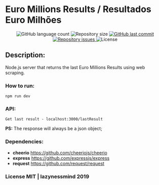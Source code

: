 # Euro Millions Results / Resultados Euro Milhões

<p align="center">
  <img alt="GitHub language count" src="https://img.shields.io/github/languages/count/lazynessmind/euro-millions.svg">

  <img alt="Repository size" src="https://img.shields.io/github/repo-size/lazynessmind/euro-millions.svg">
  
  <a href="https://github.com/lazynessmind/euro-millions/commits/master">
    <img alt="GitHub last commit" src="https://img.shields.io/github/last-commit/lazynessmind/euro-millions.svg">
  </a>

  <a href="https://github.com/lazynessmind/euro-millions/issues">
    <img alt="Repository issues" src="https://img.shields.io/github/issues/lazynessmind/euro-millions.svg">
  </a>

  <img alt="License" src="https://img.shields.io/badge/license-MIT-brightgreen">
</p>

## Description:

Node.js server that returns the last Euro Millions Results using web scraping.

### How to run:

`npm run dev`

### API:

`Get last result - localhost:3000/lastResult`

**PS:** The response will always be a json object;

### Dependencies:

* **cheerio** https://github.com/cheeriojs/cheerio
* **express** https://github.com/expressjs/express
* **request** https://github.com/request/request

### License MIT | lazynessmind 2019